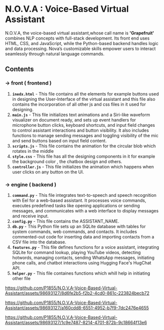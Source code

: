# N.O.V.A : Voice-Based Virtual Assistant
N.O.V.A, the voice-based virtual assistant,whose call name is **'Grapefruit'** combines NLP concepts with full-stack development. Its front end uses HTML, CSS, and JavaScript, while the Python-based backend handles logic and data processing. Nova’s customizable skills empower users to interact seamlessly through natural language commands. 

## Contents

### -> front ( frontend )

1. **`inedx.html`** - This file contains all the elements for example buttons used in designing the User-Interface of the virtual assistant and this file also contains the incorporation of all other js and css files in it used for designing.
2. **`main.js`** - This file initializes text animations and a Siri-like waveform visualizer on document ready, and sets up event handlers for microphone button clicks, keyboard shortcuts, and input field changes to control assistant interactions and button visibility. It also includes functions to manage sending messages and toggling visibility of the mic and send buttons based on input field content.
3. **`scripts.js`** - This file contains the animation for the circular blob which rotates in the middle
4. **`style.css`** - This file has all the designing components in it for example the background color , the chatbox design and others.
5. **`controller.js`** - This file initializes the animation which happens when user clicks on any button on the UI.

### -> engine ( backend )

1. **`command.py`** - This file integrates text-to-speech and speech recognition with Eel for a web-based assistant. It processes voice commands, executes predefined tasks like opening applications or sending messages, and communicates with a web interface to display messages and receive input.
2. **`config.py`** - This file contains the ASSISTANT_NAME.
3. **`db.py`** - This Python file sets up an SQLite database with tables for system commands, web commands, and contacts. It includes commented-out code for inserting data and importing contacts from a CSV file into the database.
4. **`features.py`** - This file defines functions for a voice assistant, integrating SQLite for command lookup, playing YouTube videos, detecting hotwords, managing contacts, sending WhatsApp messages, initiating phone calls, and chatbot interactions using Hugging Face's HugChat API.
5. **`helper.py`** - This file containes functions which whill help in initiating other file 


https://github.com/P1855/N.O.V.A-Voice-Based-Virtual-Assistant/assets/98693127/8d6fe2b5-f2b2-4cd0-861c-223824becb72




https://github.com/P1855/N.O.V.A-Voice-Based-Virtual-Assistant/assets/98693127/a160cdd8-6551-4952-b7f9-7dc2476e4655



https://github.com/P1855/N.O.V.A-Voice-Based-Virtual-Assistant/assets/98693127/1c9e7487-8214-4701-872b-9c18664f13e6

